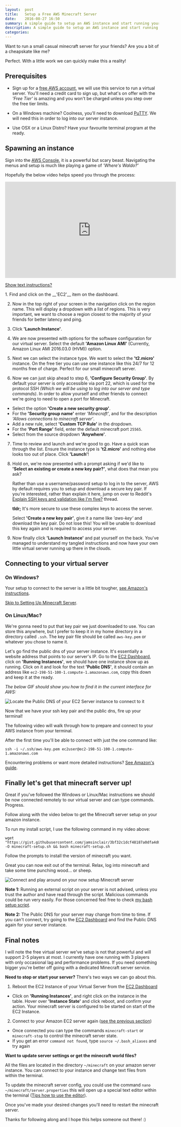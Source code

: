 ```yaml
---
layout:  post
title:   Setup a Free AWS Minecraft Server
date:    2016-08-27 16:50
summary: A simple guide to setup an AWS instance and start running your very own Minecraft server from it.
description: A simple guide to setup an AWS instance and start running your very own Minecraft server from it.
categories:
---
```


Want to run a small casual minecraft server for your friends? Are you a bit of a cheapskate like me?

Perfect. With a little work we can quickly make this a reality!

## Prerequisites
- Sign up for a [free AWS account](https://aws.amazon.com/free), we will use this service to run a virtual server.
You'll need a credit card to sign up, but what's on offer with the _'Free Tier'_ is amazing and you won't be charged
unless you step over the free tier limits.

- On a Windows machine? Coolness, you'll need to download [PuTTY](http://www.putty.org/). We will
need this in order to log into our server instance.

- Use OSX or a Linux Distro? Have your favourite terminal program at the ready.

## Spawning an instance
Sign into the [AWS Console](https://console.aws.amazon.com), it is a powerful but scary beast. Navigating the menus and setup is much like playing a game of _'Where's Waldo?'_

Hopefully the below video helps speed you through the process:

<iframe width="560" height="315" src="https://www.youtube.com/embed/knfAzeU8DOY" frameborder="0" allowfullscreen></iframe>

<p></p>
<p id="spawn-instance-instructions">
    <a href="#spawn-instance-instructions" style="cursor: pointer">Show text instructions?</a>
</p>
1. Find and click on the __'EC2'__ item on the dashboard.

2. Now in the top right of your screen in the navigation click on the region name. This will display a dropdown with a
list of regions. This is very important, we want to choose a region closest to the majority of your friends for better
latency and ping.

3. Click __'Launch Instance'__.

4. We are now presented with options for the software configuration for our virtual server. Select the default
__'Amazon Linux AMI'__ (Currently, Amazon Linux AMI 2016.03.0 (HVM)) option.

5. Next we can select the instance type. We want to select the __'t2.micro'__ instance. On the free tier you can use one instance like this 24/7 for 12 months free of charge. Perfect for our small minecraft server.

6. Now we can just skip ahead to step 6, __'Configure Security Group'__. By default your server is only accessible via
port 22, which is used for the protocol SSH _(Which we will be using to log into our server and type commands)_.
In order to allow yourself and other friends to connect we're going to need to open a port for Minecraft.
  - Select the option __'Create a new security group'__.
  - For the __'Security group name'__ enter _'Minecraft'_, and for the description _'Allows connections to minecraft
  server'_.
  - Add a new rule, select __'Custom TCP Rule'__ in the dropdown.
  - For the __'Port Range'__ field, enter the default minecraft port `25565`.
  - Select from the source dropdown __'Anywhere'__.

7. Time to review and launch and we're good to go. Have a quick scan through the list. Ensure the instance type is __'t2.micro'__ and nothing else looks too out of place. Click __'Launch'__!

8. Hold on, we're now presented with a prompt asking if we'd like to __'Select an existing or create a new key
pair?'__, what does that mean you ask?

    Rather than use a username/password setup to log in to the server, AWS by default requires you to setup and
    download a secure key pair. If you're interested, rather than explain it here, jump on over to Reddit's [Explain SSH keys and validation like I'm five?](https://www.reddit.com/r/learnprogramming/comments/1enupy/explain_ssh_keys_and_validation_like_im_five/) thread.

    __tldr;__ It's more secure to use these complex keys to access the server.

    Select __'Create a new key pair'__, give it a name like _'aws-key'_ and download the key pair. Do not lose this!
    You will be unable to download this key again and is required to access your server.

9. Now finally click __'Launch Instance'__ and pat yourself on the back. You've managed to understand my tangled
instructions and now have your own little virtual server running up there in the clouds.

## Connecting to your virtual server

### On Windows?

Your setup to connect to the server is a little bit tougher, [see Amazon's instructions](https://docs.aws.amazon.com/AWSEC2/latest/UserGuide/putty.html).

[Skip to Setting Up Minecraft Server](#finally-lets-get-that-minecraft-server-up).

### On Linux/Mac?
We're gonna need to put that key pair we just downloaded to use. You can store this anywhere, but I prefer to keep it
in my home directory in a directory called `.ssh`. The key pair file should be called `aws-key.pem` or whatever you chose to name it.

Let's go find the public dns of your server instance. It's essentially a website address that points to our server's IP.
Go to the [EC2 Dashboard](https://console.aws.amazon.com/ec2/v2/home), click on __'Running Instances'__, we should have
one instance show up as running. Click on it and look for the text __'Public DNS'__, it should contain an address like
`ec2-198-51-100-1.compute-1.amazonaws.com`, copy this down and keep it at the ready.

*The below GIF should show you how to find it in the current interface for AWS:*

![Locate the Public DNS of your EC2 Server instance to connect to it](https://i.imgur.com/PDvtB75.gif?1)

Now that we have your ssh key pair and the public dns, fire up your terminal!

The following video will walk through how to prepare and connect to your AWS instance from your terminal.
<script type="text/javascript" data-speed="2" src="https://asciinema.org/a/1rzhpnmxbtj1ezp3p9schgecs.js" id="asciicast-1rzhpnmxbtj1ezp3p9schgecs" async></script>

After the first time you'll be able to connect with just the one command like:

`ssh -i ~/.ssh/aws-key.pem ec2user@ec2-198-51-100-1.compute-1.amazonaws.com`

Encountering problems or want more detailed instructions? [See Amazon's guide](https://docs.aws.amazon.com/AWSEC2/latest/UserGuide/AccessingInstancesLinux.html).

## Finally let's get that minecraft server up!

Great if you've followed the Windows or Linux/Mac instructions we should be now connected remotely to our virtual server
and can type commands. Progress.

Follow along with the video below to get the Minecraft server setup on your amazon instance.
<script type="text/javascript" data-speed="1.3" src="https://asciinema.org/a/152oj5te8qxnzsghxkxv7gylr.js" id="asciicast-b6b9x7jjirp6pb6b5iyza0se7" async></script>

To run my install script, I use the following command in my video above:

```
wget "https://gist.githubusercontent.com/jamsinclair/3bf32c1dcf48187a0dfa4d07abab9f81/raw" -O minecraft-setup.sh && bash minecraft-setup.sh
```

Follow the prompts to install the version of minecraft you want.

Great you can now exit out of the terminal. Relax, log into minecraft and take some time punching wood... or sheep.

![Connect and play around on your now setup Minecraft server](https://i.imgur.com/YdHH3E2.gif?1)

__Note 1:__ Running an external script on your server is not advised, unless you trust the author and have read through
the script. Malicious commands could be run very easily. For those concerned feel free to check [my bash setup script](https://gist.github.com/jamsinclair/3bf32c1dcf48187a0dfa4d07abab9f81).

__Note 2:__ The Public DNS for your server may change from time to time. If you can't connect, try going to the [EC2 Dashboard](https://console.aws.amazon.com/ec2/v2/home) and find the Public DNS again for your server instance.

## Final notes

I will note the free virtual server we've setup is not that powerful and will support 2-5 players at most. I currently
have one running with 3 players with only occasional lag and performance problems. If you need something bigger you're
better off going with a dedicated Minecraft server service.

__Need to stop or start your server?__ There's two ways we can go about this.

1. Reboot the EC2 Instance of your Virtual Server from the [EC2 Dashboard](https://console.aws.amazon.com/ec2/v2/home)   
  - Click on __'Running Instances'__, and right click on the instance in the table. Hover over __'Instance State'__ and
  click reboot, and confirm your action. Your minecraft server is configured to be started on start of the EC2 Instance.

2. Connect to your Amazon EC2 server again ([see the previous section](#connecting-to-your-virtual-server))
  - Once connected you can type the commands `minecraft-start` or `minecraft-stop` to control the minecraft server state.
  - If you get an error `command not found`, type `source ~/.bash_aliases` and try again

__Want to update server settings or get the minecraft world files?__

All the files are located in the directory `~/minecraft` on your amazon server instance. You can connect to your
instance and change text files from within the terminal.

To update the minecraft server config, you could use the command `nano ~/minecraft/server.properties` this will open up
a special text editor within the terminal ([Tips how to use the editor](http://www.howtogeek.com/howto/42980/the-beginners-guide-to-nano-the-linux-command-line-text-editor/)).

Once you've made your desired changes you'll need to restart the minecraft server.

Thanks for following along and I hope this helps someone out there! :)
